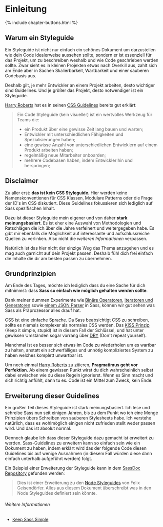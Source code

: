 
# Einleitung

{% include chapter-buttons.html %}

## Warum ein Styleguide

Ein Styleguide ist nicht nur einfach ein schönes Dokument um darzustellen wie dein Code idealerweise aussehen sollte, sondern er ist essenziell für das Projekt, um zu beschreiben weshalb und wie Code geschrieben werden sollte. Zwar sieht es in kleinen Projekten etwas nach Overkill aus, zahlt sich am Ende aber in Sachen Skalierbarkeit, Wartbarkeit und einer sauberen Codebasis aus.

Deshalb gilt, je mehr Entwickler an einem Projekt arbeiten, desto wichtiger sind Guidelines. Und je größer das Projekt, desto notwendiger ist ein Styleguide.

[Harry Roberts](http://csswizardry.com) hat es in seinen [CSS Guidelines](http://cssguidelin.es/#the-importance-of-a-styleguide) bereits gut erklärt:

<blockquote>
  <p>Ein Code Styleguide (kein visueller) ist ein wertvolles Werkzeug für Teams die:</p>
  <ul>
  	 <li>ein Produkt über eine gewisse Zeit lang bauen und warten;</li>
  	 <li>Entwickler mit unterschiedlichen Fähigkeiten und Spezialisierungen haben;</li>
  	 <li>eine gewisse Anzahl von unterschiedlichen Entwicklern auf einem Produkt arbeiten haben;</li>
    <li>regelmäßig neue Mitarbeiter onboarden;</li>
    <li>mehrere Codebasen haben, indem Entwickler hin und herspringen;</li>
  </ul>
</blockquote>

## Disclaimer

Zu aller erst: **das ist kein CSS Styleguide**. Hier werden keine Namenskonventionen für CSS Klassen, Modulare Patterns oder die Frage der ID's im CSS diskutiert. Diese Guidelines fokussieren sich lediglich auf Sass spezifischen Inhalt.

Dazu ist dieser Styleguide mein eigener und von daher **stark meinungsbasiert**. Es ist eher eine Auswahl von Methodologien und Ratschlägen die ich über die Jahre verfeinert und weitergegeben habe. Es gibt mir ebenfalls die Möglichkeit auf interessante und aufschlussreiche Quellen zu verlinken. Also nicht die *weiteren Informationen* verpassen.

Natürlich ist das hier nicht der einzige Weg das Thema anzugehen und es mag auch garnicht auf dein Projekt passen. Deshalb fühl dich frei einfach die Inhalte die dir am besten passen zu übernehmen.

## Grundprinzipien

Am Ende des Tages, möchte ich lediglich dass du eine Sache für dich mitnimmst: dass **Sass so einfach wie möglich gehalten werden sollte**.

Dank meiner dummen Experimente wie [Binäre Operatoren](https://github.com/HugoGiraudel/SassyBitwise), [Iteratoren und Generatoren](https://github.com/HugoGiraudel/SassyIteratorsGenerators) sowie [einem JSON Parser](https://github.com/HugoGiraudel/SassyJSON) in Sass, können wir gut sehen was Sass als Präprozessor alles drauf hat.

CSS ist eine einfache Sprache. Da Sass beabsichtigt CSS zu schreiben, sollte es niemals komplexer als normales CSS werden. Das [KISS Prinzip](http://de.wikipedia.org/wiki/KISS-Prinzip) (Keep it simple, stupid) ist in diesem Fall der Schlüssel, und hat unter gewissen Umständen sogar vorrang über [DRY](http://de.wikipedia.org/wiki/Don%E2%80%99t_repeat_yourself) (Don't repeat yourself).

Manchmal ist es besser sich etwas im Code zu wiederholen um es wartbar zu halten, anstatt ein schwerfälliges und unnötig kompliziertes System zu haben welches komplett unwartbar ist.

Um noch einmal [Harry Roberts](https://csswizardry.com) zu zitieren, **Pragmatimus geht vor Perfektion**. Ab einem gewissen Punkt wirst du dich wahrscheinlich selbst dabei erwischen wie du diese Regeln ignorierst. Wenn es Sinn macht und sich richtig anfühlt, dann tu es. Code ist ein Mittel zum Zweck, kein Ende.

## Erweiterung dieser Guidelines

Ein großer Teil dieses Styleguide ist stark meinungsbasiert. Ich lese und schreibe Sass nun seit einigen Jahren, bis zu dem Punkt wo ich eine Menge Prinzipien übers Schreiben von sauberen Stylesheets habe. Ich verstehe natürlich, dass es wohlmöglich einigen nicht zufrieden stellt weder passen wird. Und das ist absolut normal.

Dennoch glaube Ich dass dieser Styleguide dazu gemacht ist erweitert zu werden. Sass-Guidelines zu erweitern kann so einfach sein wie ein Dokument zu haben, indem erklärt wird das der folgende Code diesen Guidelines bis auf wenige Ausnahmen (in diesem Fall würden diese dann einfach unterhalb aufgeführt werden) folgt.

Ein Beispiel einer Erweiterung der Styleguide kann in dem [SassDoc Repository](https://github.com/SassDoc/sassdoc/blob/master/GUIDELINES.md) gefunden werden:

> Dies ist einer Erweiterung zu den [Node Styleguides](https://github.com/felixge/node-style-guide) von Felix Geisendörfer. Alles aus diesem Dokument überschreibt was in den Node Styleguides definiert sein könnte.

###### Weitere Informationen

* [Keep Sass Simple](http://www.sitepoint.com/keep-sass-simple/)

